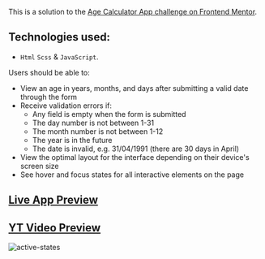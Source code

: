 This is a solution to the [Age Calculator App challenge on Frontend Mentor](https://www.frontendmentor.io/challenges/age-calculator-app-dF9DFFpj-Q).

## Technologies used:

- `Html` `Scss` & `JavaScript`.

Users should be able to:

- View an age in years, months, and days after submitting a valid date through the form
- Receive validation errors if:
  - Any field is empty when the form is submitted
  - The day number is not between 1-31
  - The month number is not between 1-12
  - The year is in the future
  - The date is invalid, e.g. 31/04/1991 (there are 30 days in April)
- View the optimal layout for the interface depending on their device's screen size
- See hover and focus states for all interactive elements on the page

## [Live App Preview](https://age-calculator-cyan.vercel.app/)

## [YT Video Preview](https://www.youtube.com/watch?v=K19fwBcMPsU)

![active-states](https://user-images.githubusercontent.com/95870159/234116897-b74fec09-e544-43d3-b17f-4b12a91f4070.jpg)

